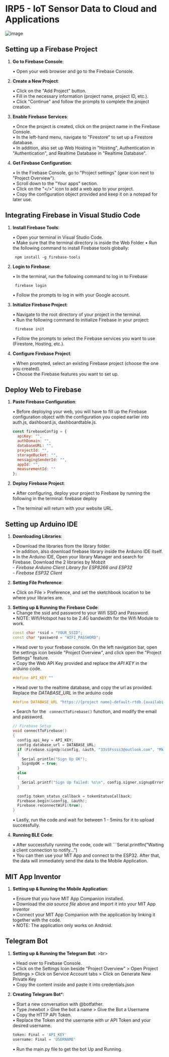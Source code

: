 # IRP5 - IoT Sensor Data to Cloud and Applications
![image](https://github.com/alphonsuslay/IRP5/assets/147743151/61dba94c-1698-40dc-ab24-60e720bd3769)

## Setting up a Firebase Project

1. **Go to Firebase Console**: <br>

   • Open your web browser and go to the Firebase Console.

2.  **Create a New Project**: <br>

    • Click on the "Add Project" button.<br>
    • Fill in the necessary information (project name, project ID, etc.).<br>
    • Click "Continue" and follow the prompts to complete the project creation.
  
3. **Enable Firebase Services**: <br>
   
    • Once the project is created, click on the project name in the Firebase Console.<br>
    • In the left-hand menu, navigate to "Firestore" to set up a Firestore database.<br>
    • In addition, also set up Web Hosting in "Hosting", Authentication in "Authentication", and Realtime Database in "Realtime Database".

4. **Get Firebase Configuration**: <br>

    • In the Firebase Console, go to "Project settings" (gear icon next to "Project Overview").<br>
    • Scroll down to the "Your apps" section.<br>
    • Click on the "</>" icon to add a web app to your project.<br>
    • Copy the configuration object provided and keep it on a notepad for later use.


## Integrating Firebase in Visual Studio Code

1. **Install Firebase Tools**: <br>

    • Open your terminal in Visual Studio Code.<br>
    • Make sure that the terminal directory is inside the Web Folder
    • Run the following command to install Firebase tools globally:

        npm install -g firebase-tools

2. **Login to Firebase**: <br>

    • In the terminal, run the following command to log in to Firebase
  
        firebase login
        
    •   Follow the prompts to log in with your Google account.

3. **Initialize Firebase Project**: <br>

    • Navigate to the root directory of your project in the terminal.<br>
    • Run the following command to initialize Firebase in your project:
    
        firebase init
  
    • Follow the prompts to select the Firebase services you want to use (Firestore, Hosting, etc.).

4. **Configure Firebase Project**: <br>

    • When prompted, select an existing Firebase project (choose the one you created).<br>
    • Choose the Firebase features you want to set up.

## Deploy Web to Firebase
  
1. **Paste Firebase Configuration**: <br>

    • Before deploying your web, you will have to fill up the Firebase configuration object with the configuration you copied earlier into auth.js, dashboard.js, dashboardtable.js.<br>

    ```javascript
    const firebaseConfig = {
      apiKey: "",
      authDomain: "",
      databaseURL: "",
      projectId: "",
      storageBucket: "",
      messagingSenderId: "",
      appId: "",
      measurementId: ""
    };
    ```

6. **Deploy Firebase Project**: <br>

    • After configuring, deploy your project to Firebase by running the following in the terminal:
       firebase deploy

    • The terminal will return with your website URL.


## Setting up Arduino IDE

1. **Downloading Libraries**: <br>

    • Download the libraries from the library folder.<br>
    • In addition, also download firebase library inside the Arduino IDE itself.<br>
    • In the Arduino IDE, Open your library Manager and search for Firebase. Download the 2 libraries by Mobzit<br>    - *Firebase Arduino Client Library for ESP8266 and ESP32* <br>    - *Firebase ESP32 Client*

2. **Setting File Preference**: <br>

    • Click on File > Preference, and set the sketchbook location to be where your libraries are. <br>

3. **Setting up & Running the Firebase Code**: <br>
    • Change the ssid and password to your Wifi SSID and Password.<br>
    • NOTE: Wifi/Hotspot has to be 2.4G bandwidth for the Wifi Module to work.


      ```c++
      const char *ssid = "YOUR_SSID";
      const char *password = "WIFI_PASSWORD";
      ```
    • Head over to your firebase console. On the left navigation bar, open the settings icon beside "Project Overview", and click open the "Project Settings" feature.<br>
    • Copy the Web API Key provided and replace the *API KEY* in the arduino code.

      ```c++
      #define API_KEY ""
      ```
    • Head over to the realtime database, and copy the url as provided. Replace the *DATABASE_URL* in the arduino code

      ```c++
      #define DATABASE_URL "https://{project name}-default-rtdb.{availability zone}.firebasedatabase.app/"
      ```

    • Search for the ``` connectToFirebase()``` function, and modify the email and password.
      ```c++
      // Firebase Setup
      void connectToFirebase()
      {
        config.api_key = API_KEY;
        config.database_url = DATABASE_URL;
        if (Firebase.signUp(&config, &auth, "33sSFssss3@outlook.com", "MkDpI9m22")) //Replace with any random word each time before u run the code
        {
          Serial.println("Sign Up OK");
          SignUpOK = true;
        }
        else
        {
          Serial.printf("Sign Up failed: %s\n", config.signer.signupError.message.c_str());
        }
      
        config.token_status_callback = tokenStatusCallback;
        Firebase.begin(&config, &auth);
        Firebase.reconnectWiFi(true);
      }
      ```
    • Lastly, run the code and wait for between 1 - 5mins for it to upload successfully.
   
4. **Running BLE Code**: <br>

    • After successfully running the code, code will ```Serial.printfln("Waiting a client connection to notify...")<br>
    • You can then use your MIT App and connect to the ESP32. After that, the data will immediately send the data to the Mobile Application.


## MIT App Inventor

1. **Setting up & Running the Mobile Application**: <br>
   
    • Ensure that you have MIT App Companion installed.<br>
    • Download the *aia source file* above and import it into your MIT App Inventor<br>
    • Connect your MIT App Companion with the application by linking it together with the code.<br>
    • NOTE: The application only works on Android.


## Telegram Bot

1. **Setting up & Running the Telegram Bot**: >br>

    • Head over to Firebase Console. <br>
    • Click on the Settings Icon beside "Project Overview" > Open Project Settings > Click on Service Account tabs > Click on Generate New Private Key <br>
    • Copy the content inside and paste it into credentials.json

2. **Creating Telegram Bot***: <br>

    • Start a new conversation with @botfather.<br>
    • Type /newbot > Give the bot a name > Give the Bot a Username<br>
    • Copy the HTTP API Token.<br>
    • Replace the Token and the username with ur API Token and your desired username.

      ```py
      token: Final = 'API_KEY'
      username: Final = 'USERNAME'
      ```
    • Run the main.py file to get the bot Up and Running.

